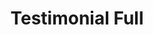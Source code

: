 ---
title: Testimonial Full
component: "testimonials"
seo:
  page_title:
  meta_description:
  featured_image: /uploads/featured-image.jpg
  featured_image_alt:
hero:
  heading:
  body:
  hero_image:
    image: /uploads/featured-image.jpg
    image_alt:
html_example:
  - |
    <div class="block bg-primary text-color-white">
      <div class="testimonial testimonial--full wrapper-md flow">
        <div class="testimonial__icon icon-xxl icon-fill-white">
          <svg width="45" height="41" viewBox="0 0 45 41" fill="none" xmlns="http://www.w3.org/2000/svg">
            <path d="M0.65 40.15C0.65 37.75 0.65 35.35 0.65 32.95C0.65 30.45 0.65 28 0.65 25.6C0.65 17.9 1.75 11.85 3.95 7.44999C6.15 3.05 10 0.749995 15.5 0.549992L18.35 6.4C15.25 6.69999 13.1 8.19999 11.9 10.9C10.8 13.5 10.25 17.65 10.25 23.35H18.2V40.15H0.65ZM27.05 40.15C27.05 37.75 27.05 35.35 27.05 32.95C27.05 30.45 27.05 28 27.05 25.6C27.05 17.9 28.15 11.85 30.35 7.44999C32.55 3.05 36.4 0.749995 41.9 0.549992L44.75 6.4C41.65 6.69999 39.5 8.19999 38.3 10.9C37.2 13.5 36.65 17.65 36.65 23.35H44.6V40.15H27.05Z"></path>
          </svg>
        </div>
        <div class="font-size-md">"Mumblecore fashion axe flannel, meh tumblr hexagon palo santo bitters. Food truck plaid heirloom chicharrones +1, cupping raclette tumeric kogi lomo beard."</div>
        <div class="text-align-center">
          <div class="testimonial__image">
            <img src="https://source.unsplash.com/random/100x100?face" alt="" width="50" height="50">
          </div>
          <div class="fw-600">Max Conversion</div>
          <div class="text-style-slub">SEO Expert</div>
        </div>
      </div>
    </div>
css_example:
  - |
    .testimonial--full .testimonial__icon {
        margin: 0 auto;
    }

    .testimonial--full .testimonial__image img {
        width: 75px;
        height: 75px;
        object-fit: cover;
        border: 5px solid $white;
        border-radius: 50%;
        margin: 0 auto;
    }
---